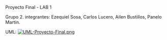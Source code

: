 Proyecto Final - LAB 1

Grupo 2. integrantes: Ezequiel Sosa, Carlos Lucero, Ailen Bustillos, Panelo Martin.

UML:
[![UML-Proyecto-Final.png](https://i.postimg.cc/fyYLXRMh/UML-Proyecto-Final.png)](https://postimg.cc/wRTgYHtW)
